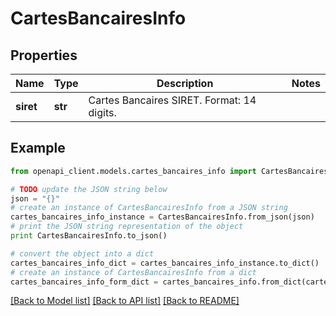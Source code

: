 # CartesBancairesInfo


## Properties
Name | Type | Description | Notes
------------ | ------------- | ------------- | -------------
**siret** | **str** | Cartes Bancaires SIRET. Format: 14 digits. | 

## Example

```python
from openapi_client.models.cartes_bancaires_info import CartesBancairesInfo

# TODO update the JSON string below
json = "{}"
# create an instance of CartesBancairesInfo from a JSON string
cartes_bancaires_info_instance = CartesBancairesInfo.from_json(json)
# print the JSON string representation of the object
print CartesBancairesInfo.to_json()

# convert the object into a dict
cartes_bancaires_info_dict = cartes_bancaires_info_instance.to_dict()
# create an instance of CartesBancairesInfo from a dict
cartes_bancaires_info_form_dict = cartes_bancaires_info.from_dict(cartes_bancaires_info_dict)
```
[[Back to Model list]](../README.md#documentation-for-models) [[Back to API list]](../README.md#documentation-for-api-endpoints) [[Back to README]](../README.md)


